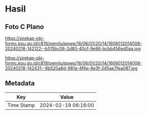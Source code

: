# Hasil

## Foto C Plano

https://sirekap-obj-formc.kpu.go.id/c819/pemilu/ppwp/16/06/01/20/14/1606012014008-20240218-142122--b515bc06-2d80-40cf-9e86-bcbb456ed0aa.jpg

https://sirekap-obj-formc.kpu.go.id/c819/pemilu/ppwp/16/06/01/20/14/1606012014008-20240218-142431--9b520a8d-981a-4f6e-8e3f-245ae7fea087.jpg


## Metadata

| Key        | Value               |
| ---------- | ------------------- |
| Time Stamp | 2024-02-19 06:16:00 |



